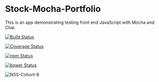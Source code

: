 # Stock-Mocha-Portfolio
This is an app demonstrating testing front end JavaScript with Mocha and Chai.

[![Build Status](https://travis-ci.org/blacktylera/Stock-Mocha-Portfolio?branch=master)](https://travis-ci.org/blacktylera/Stock-Mocha-Portfolio)


[![Coverage Status](https://coveralls.io/repos/blacktylera/Stock-Mocha-Portfolio/badge.svg)](https://coveralls.io/r/blacktylera/Stock-Mocha-Portfolio)

[![npm Status](https://www.versioneye.com/user/projects/54d8df6ac1bbbd5f8200009a/badge.svg?style=flat)](https://www.versioneye.com/user/projects/54d8df6ac1bbbd5f8200009a)

[![bower Status](https://www.versioneye.com/user/projects/54d8df71c1bbbd5f820000cb/badge.svg?style=flat)](https://www.versioneye.com/user/projects/54d8df71c1bbbd5f820000cb)

![NSS-Cohort-8](https://img.shields.io/badge/NSS-cohort--8-6a1ab0.svg)


